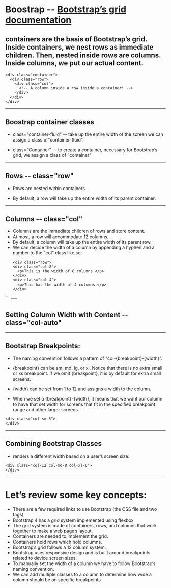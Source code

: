 # Boostrap -- [Bootstrap’s grid documentation](https://getbootstrap.com/docs/4.1/layout/grid/)

## containers are the basis of Bootstrap’s grid. Inside containers, we nest rows as immediate children. Then, nested inside rows are columns. Inside columns, we put our actual content.

```
<div class="container">
  <div class="row">
    <div class="col">
      <!-- A column inside a row inside a container! -->
    </div>
  </div>
</div>
```
---
## Boostrap container classes 
- class="container-fluid" -- take up the entire width of the screen we can assign a class of"container-fluid".
  
- class="Container" -- to create a container, necessary for Bootstrap’s grid, we assign a class of "container"
---

## Rows -- class="row"
- Rows are nested within containers.
  
- By default, a row will take up the entire width of its parent container.
---


## Columns -- class="col"
- Columns are the immediate children of rows and store content.
- At most, a row will accommodate 12 columns.
- By default, a column will take up the entire width of its parent row.
- We can decide the width of a column by appending a hyphen and a number to the "col" class like so:
  ```
  <div class="row">
  <div class="col-8">
    <p>This is the width of 8 columns.</p>
  </div>
  <div class="col-4">
    <p>This has the width of 4 columns.</p>
  </div>
</div>
  ```
---

## Setting Column Width with Content -- class="col-auto"
---

## Bootstrap Breakpoints:
- The naming convention follows a pattern of "col-{breakpoint}-{width}".
  
- {breakpoint} can be sm, md, lg, or xl. Notice that there is no extra small or xs breakpoint. If we omit {breakpoint}, it is by default for extra small screens.
  
- {width} can be set from 1 to 12 and assigns a width to the column.

- When we set a {breakpoint}-{width}, it means that we want our column to have that set width for screens that fit in the specified breakpoint range and other larger screens.
  
```
<div class="col-sm-8"> 
</div>
```
---

## Combining Bootstrap Classes 
- renders a different width based on a user’s screen size. 

```
<div class="col-12 col-md-8 col-xl-6">
</div>
```

---

# Let’s review some key concepts:
- There are a few required links to use Bootstrap (the CSS file and two <meta> tags)
- Bootstrap 4 has a grid system implemented using flexbox
- The grid system is made of containers, rows, and columns that work together to make a web page’s layout.
- Containers are needed to implement the grid.
- Containers hold rows which hold columns.
- Bootstrap’s grid follows a 12 column system.
- Bootstrap uses responsive design and is built around breakpoints related to device screen sizes.
- To manually set the width of a column we have to follow Bootstrap’s naming convention.
- We can add multiple classes to a column to determine how wide a column should be on specific breakpoints
